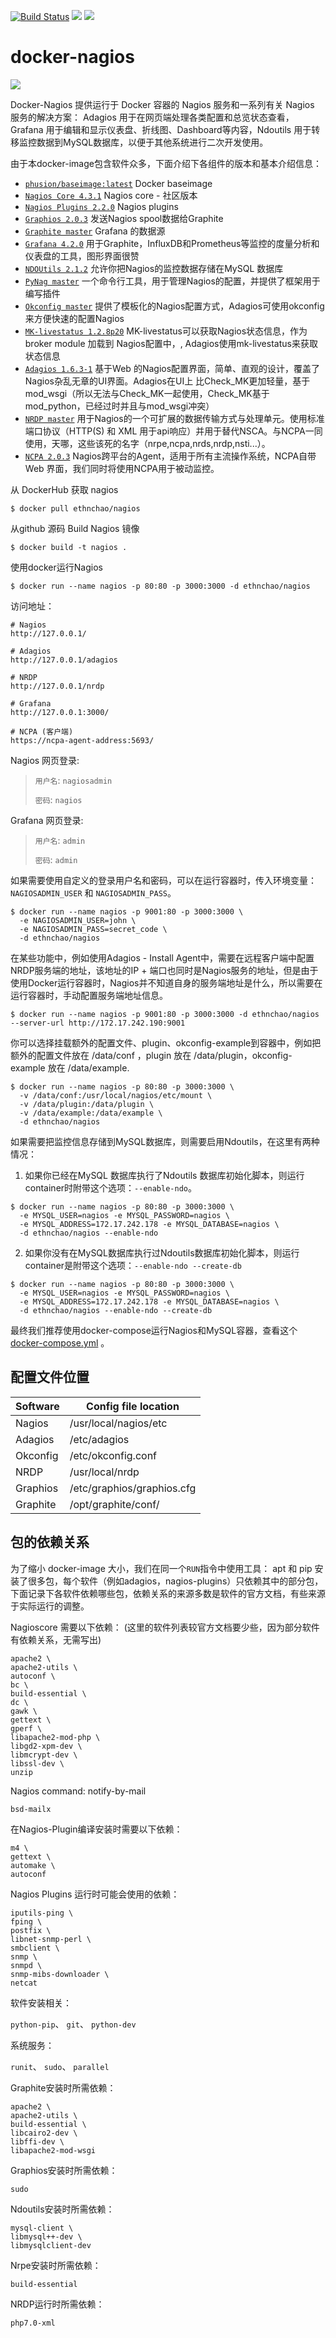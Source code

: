 [![Build Status](https://api.travis-ci.org/ethnchao/docker-nagios.svg?branch=master)](https://travis-ci.org/ethnchao/docker-nagios)  [![](https://images.microbadger.com/badges/image/ethnchao/nagios.svg)](https://microbadger.com/images/ethnchao/nagios "Get your own image badge on microbadger.com")  [![](https://images.microbadger.com/badges/version/ethnchao/nagios.svg)](https://microbadger.com/images/ethnchao/nagios "Get your own version badge on microbadger.com")

# docker-nagios

[![](https://avatars0.githubusercontent.com/u/5666660?v=3&s=200)](https://www.nagios.org/ "Nagios")

Docker-Nagios 提供运行于 Docker 容器的 Nagios 服务和一系列有关 Nagios 服务的解决方案：
Adagios 用于在网页端处理各类配置和总览状态查看，Grafana 用于编辑和显示仪表盘、折线图、Dashboard等内容，Ndoutils 用于转移监控数据到MySQL数据库，以便于其他系统进行二次开发使用。

由于本docker-image包含软件众多，下面介绍下各组件的版本和基本介绍信息：

* [`phusion/baseimage:latest`](https://hub.docker.com/r/phusion/baseimage/) Docker baseimage
* [`Nagios Core 4.3.1`](https://github.com/NagiosEnterprises/nagioscore) Nagios core - 社区版本
* [`Nagios Plugins 2.2.0`](https://github.com/nagios-plugins/nagios-plugins) Nagios plugins
* [`Graphios 2.0.3`](https://pypi.python.org/pypi/graphios) 发送Nagios spool数据给Graphite
* [`Graphite master`](https://github.com/graphite-project/graphite-web/) Grafana 的数据源
* [`Grafana 4.2.0`](https://grafana.com/) 用于Graphite，InfluxDB和Prometheus等监控的度量分析和仪表盘的工具，图形界面很赞
* [`NDOUtils 2.1.2`](https://github.com/NagiosEnterprises/ndoutils) 允许你把Nagios的监控数据存储在MySQL 数据库
* [`PyNag master`](https://github.com/pynag/pynag/) 一个命令行工具，用于管理Nagios的配置，并提供了框架用于编写插件
* [`Okconfig master`](https://github.com/opinkerfi/okconfig) 提供了模板化的Nagios配置方式，Adagios可使用okconfig来方便快速的配置Nagios
* [`MK-livestatus 1.2.8p20`](http://mathias-kettner.com/) MK-livestatus可以获取Nagios状态信息，作为broker module 加载到 Nagios配置中，, Adagios使用mk-livestatus来获取状态信息
* [`Adagios 1.6.3-1`](https://github.com/opinkerfi/adagios.git) 基于Web 的Nagios配置界面，简单、直观的设计，覆盖了Nagios杂乱无章的UI界面。Adagios在UI上 比Check_MK更加轻量，基于mod_wsgi（所以无法与Check_MK一起使用，Check_MK基于mod_python，已经过时并且与mod_wsgi冲突）
* [`NRDP master`](https://github.com/NagiosEnterprises/nrdp) 用于Nagios的一个可扩展的数据传输方式与处理单元。使用标准端口协议（HTTP(S) 和 XML 用于api响应）并用于替代NSCA。与NCPA一同使用，天哪，这些该死的名字（nrpe,ncpa,nrds,nrdp,nsti...）。
* [`NCPA 2.0.3`](https://github.com/NagiosEnterprises/ncpa) Nagios跨平台的Agent，适用于所有主流操作系统，NCPA自带Web 界面，我们同时将使用NCPA用于被动监控。

从 DockerHub 获取 nagios

~~~~shell
$ docker pull ethnchao/nagios
~~~~

从github 源码 Build Nagios 镜像

~~~~shell
$ docker build -t nagios .
~~~~

使用docker运行Nagios

~~~~shell
$ docker run --name nagios -p 80:80 -p 3000:3000 -d ethnchao/nagios
~~~~

访问地址：

~~~~shell
# Nagios
http://127.0.0.1/

# Adagios
http://127.0.0.1/adagios

# NRDP
http://127.0.0.1/nrdp

# Grafana
http://127.0.0.1:3000/

# NCPA (客户端)
https://ncpa-agent-address:5693/
~~~~

Nagios 网页登录:

> `用户名`: `nagiosadmin`
>
> `密码`: `nagios`

Grafana 网页登录:

> `用户名`: `admin`
>
> `密码`: `admin`

如果需要使用自定义的登录用户名和密码，可以在运行容器时，传入环境变量：`NAGIOSADMIN_USER` 和 `NAGIOSADMIN_PASS`。

~~~~shell
$ docker run --name nagios -p 9001:80 -p 3000:3000 \
  -e NAGIOSADMIN_USER=john \
  -e NAGIOSADMIN_PASS=secret_code \
  -d ethnchao/nagios
~~~~

在某些功能中，例如使用Adagios - Install Agent中，需要在远程客户端中配置NRDP服务端的地址，该地址的IP + 端口也同时是Nagios服务的地址，但是由于使用Docker运行容器时，Nagios并不知道自身的服务端地址是什么，所以需要在运行容器时，手动配置服务端地址信息。

~~~~shell
$ docker run --name nagios -p 9001:80 -p 3000:3000 -d ethnchao/nagios --server-url http://172.17.242.190:9001
~~~~

你可以选择挂载额外的配置文件、plugin、okconfig-example到容器中，例如把额外的配置文件放在 /data/conf ，plugin 放在 /data/plugin，okconfig-example 放在 /data/example.

~~~~shell
$ docker run --name nagios -p 80:80 -p 3000:3000 \
  -v /data/conf:/usr/local/nagios/etc/mount \
  -v /data/plugin:/data/plugin \
  -v /data/example:/data/example \
  -d ethnchao/nagios
~~~~

如果需要把监控信息存储到MySQL数据库，则需要启用Ndoutils，在这里有两种情况：


1. 如果你已经在MySQL 数据库执行了Ndoutils 数据库初始化脚本，则运行container时附带这个选项：`--enable-ndo`。

~~~~shell
$ docker run --name nagios -p 80:80 -p 3000:3000 \
  -e MYSQL_USER=nagios -e MYSQL_PASSWORD=nagios \
  -e MYSQL_ADDRESS=172.17.242.178 -e MYSQL_DATABASE=nagios \
  -d ethnchao/nagios --enable-ndo
~~~~

2. 如果你没有在MySQL数据库执行过Ndoutils数据库初始化脚本，则运行container是附带这个选项：`--enable-ndo --create-db`

~~~~shell
$ docker run --name nagios -p 80:80 -p 3000:3000 \
  -e MYSQL_USER=nagios -e MYSQL_PASSWORD=nagios \
  -e MYSQL_ADDRESS=172.17.242.178 -e MYSQL_DATABASE=nagios \
  -d ethnchao/nagios --enable-ndo --create-db
~~~~

最终我们推荐使用docker-compose运行Nagios和MySQL容器，查看这个 [docker-compose.yml][72bb6132] 。

## 配置文件位置

Software | Config file location
---------|---------------------------
Nagios   | /usr/local/nagios/etc
Adagios  | /etc/adagios
Okconfig | /etc/okconfig.conf
NRDP     | /usr/local/nrdp
Graphios | /etc/graphios/graphios.cfg
Graphite | /opt/graphite/conf/

## 包的依赖关系

为了缩小 docker-image 大小，我们在同一个`RUN`指令中使用工具： apt 和 pip 安装了很多包，每个软件（例如adagios，nagios-plugins）只依赖其中的部分包，下面记录下各软件依赖哪些包，依赖关系的来源多数是软件的官方文档，有些来源于实际运行的调整。

Nagioscore 需要以下依赖：
(这里的软件列表较官方文档要少些，因为部分软件有依赖关系，无需写出)

~~~~
apache2 \
apache2-utils \
autoconf \
bc \
build-essential \
dc \
gawk \
gettext \
gperf \
libapache2-mod-php \
libgd2-xpm-dev \
libmcrypt-dev \
libssl-dev \
unzip
~~~~

Nagios command: notify-by-mail

~~~~
bsd-mailx
~~~~

在Nagios-Plugin编译安装时需要以下依赖：

~~~~
m4 \
gettext \
automake \
autoconf
~~~~

Nagios Plugins 运行时可能会使用的依赖：

~~~~
iputils-ping \
fping \
postfix \
libnet-snmp-perl \
smbclient \
snmp \
snmpd \
snmp-mibs-downloader \
netcat
~~~~

软件安装相关：

`python-pip`、 `git`、 `python-dev`

系统服务：

`runit`、 `sudo`、 `parallel`

Graphite安装时所需依赖：

~~~~
apache2 \
apache2-utils \
build-essential \
libcairo2-dev \
libffi-dev \
libapache2-mod-wsgi
~~~~

Graphios安装时所需依赖：

~~~~
sudo
~~~~

Ndoutils安装时所需依赖：

~~~~
mysql-client \
libmysql++-dev \
libmysqlclient-dev
~~~~

Nrpe安装时所需依赖：

~~~~
build-essential
~~~~

NRDP运行时所需依赖：

~~~~
php7.0-xml
~~~~

[72bb6132]: https://github.com/ethnchao/docker-nagios/blob/master/docker-compose.yml "docker-compose.yml"
